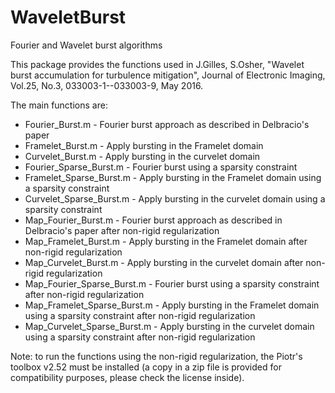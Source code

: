 # WaveletBurst
 Fourier and Wavelet burst algorithms

 This package provides the functions used in J.Gilles, S.Osher, "Wavelet burst accumulation for turbulence mitigation", 
 Journal of Electronic Imaging, Vol.25, No.3, 033003-1--033003-9, May 2016.

 The main functions are:
 - Fourier_Burst.m - Fourier burst approach as described in Delbracio's paper
 - Framelet_Burst.m - Apply bursting in the Framelet domain
 - Curvelet_Burst.m - Apply bursting in the curvelet domain
 - Fourier_Sparse_Burst.m - Fourier burst using a sparsity constraint
 - Framelet_Sparse_Burst.m - Apply bursting in the Framelet domain using a sparsity constraint
 - Curvelet_Sparse_Burst.m - Apply bursting in the curvelet domain using a sparsity constraint
 - Map_Fourier_Burst.m - Fourier burst approach as described in Delbracio's paper after non-rigid regularization
 - Map_Framelet_Burst.m - Apply bursting in the Framelet domain after non-rigid regularization
 - Map_Curvelet_Burst.m - Apply bursting in the curvelet domain after non-rigid regularization
 - Map_Fourier_Sparse_Burst.m - Fourier burst using a sparsity constraint after non-rigid regularization
 - Map_Framelet_Sparse_Burst.m - Apply bursting in the Framelet domain using a sparsity constraint after non-rigid regularization
 - Map_Curvelet_Sparse_Burst.m - Apply bursting in the curvelet domain using a sparsity constraint after non-rigid regularization

 Note: to run the functions using the non-rigid regularization, the Piotr's toolbox v2.52 must be installed (a copy in a zip file
 is provided for compatibility purposes, please check the license inside).
